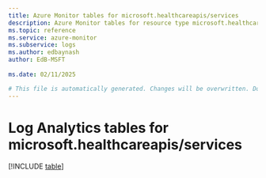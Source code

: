 ```yaml
---
title: Azure Monitor tables for microsoft.healthcareapis/services
description: Azure Monitor tables for resource type microsoft.healthcareapis/services
ms.topic: reference
ms.service: azure-monitor
ms.subservice: logs
ms.author: edbaynash
author: EdB-MSFT
   
ms.date: 02/11/2025

# This file is automatically generated. Changes will be overwritten. Do not change this file directly.
---
```


# Log Analytics tables for microsoft.healthcareapis/services  

[!INCLUDE [table](~/reusable-content/ce-skilling/azure/includes/azure-monitor/reference/tables/microsoft-healthcareapis_services-include.md)]

